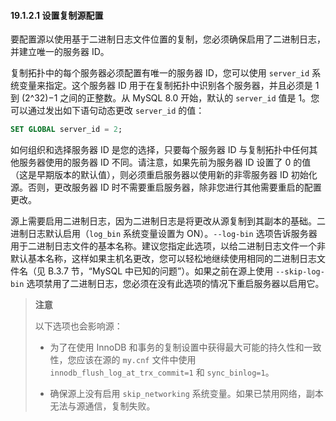 #### 19.1.2.1 设置复制源配置

要配置源以使用基于二进制日志文件位置的复制，您必须确保启用了二进制日志，并建立唯一的服务器 ID。

复制拓扑中的每个服务器必须配置有唯一的服务器 ID，您可以使用 `server_id` 系统变量来指定。这个服务器 ID 用于在复制拓扑中识别各个服务器，并且必须是 1 到 (2^32)−1 之间的正整数。从 MySQL 8.0 开始，默认的 `server_id` 值是 1。您可以通过发出如下语句动态更改 `server_id` 的值：

```sql
SET GLOBAL server_id = 2;
```

如何组织和选择服务器 ID 是您的选择，只要每个服务器 ID 与复制拓扑中任何其他服务器使用的服务器 ID 不同。请注意，如果先前为服务器 ID 设置了 0 的值（这是早期版本的默认值），则必须重启服务器以使用新的非零服务器 ID 初始化源。否则，更改服务器 ID 时不需要重启服务器，除非您进行其他需要重启的配置更改。

源上需要启用二进制日志，因为二进制日志是将更改从源复制到其副本的基础。二进制日志默认启用（`log_bin` 系统变量设置为 ON）。`--log-bin` 选项告诉服务器用于二进制日志文件的基本名称。建议您指定此选项，以给二进制日志文件一个非默认基本名称，这样如果主机名更改，您可以轻松地继续使用相同的二进制日志文件名（见 B.3.7 节，“MySQL 中已知的问题”）。如果之前在源上使用 `--skip-log-bin` 选项禁用了二进制日志，您必须在没有此选项的情况下重启服务器以启用它。

> **注意**
>
> 以下选项也会影响源：
>
> - 为了在使用 InnoDB 和事务的复制设置中获得最大可能的持久性和一致性，您应该在源的 `my.cnf` 文件中使用 `innodb_flush_log_at_trx_commit=1` 和 `sync_binlog=1`。
>
> - 确保源上没有启用 `skip_networking` 系统变量。如果已禁用网络，副本无法与源通信，复制失败。